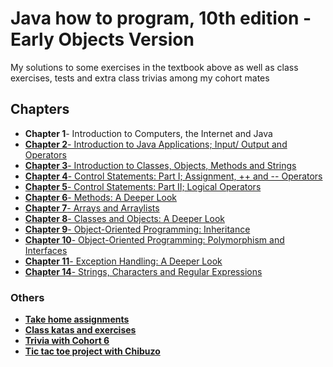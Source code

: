 # Java how to program, 10th edition - Early Objects Version

My solutions to some exercises in the textbook above as well as class exercises, tests and extra class trivias among my cohort mates

## Chapters
- __Chapter 1__- Introduction to Computers, the Internet and Java
- [__Chapter 2__- Introduction to Java Applications; Input/ Output and Operators](https://github.com/oluwadamiloju/java-deitel-exercises/tree/main/src/chapter2)
- [__Chapter 3__- Introduction to Classes, Objects, Methods and Strings](https://github.com/oluwadamiloju/java-deitel-exercises/tree/main/src/chapter3)
- [__Chapter 4__- Control Statements: Part I; Assignment, ++ and -- Operators](https://github.com/oluwadamiloju/java-deitel-exercises/tree/main/src/chapter4)
- [__Chapter 5__- Control Statements: Part II; Logical Operators](https://github.com/oluwadamiloju/java-deitel-exercises/tree/main/src/chapter5)
- [__Chapter 6__- Methods: A Deeper Look](https://github.com/oluwadamiloju/java-deitel-exercises/tree/main/src/chapter6)
- [__Chapter 7__- Arrays and Arraylists](https://github.com/oluwadamiloju/java-deitel-exercises/tree/main/src/chapter7)
- [__Chapter 8__- Classes and Objects: A Deeper Look](https://github.com/oluwadamiloju/java-deitel-exercises/tree/main/src/chapter8)
- [__Chapter 9__- Object-Oriented Programming: Inheritance](https://github.com/oluwadamiloju/java-deitel-exercises/tree/main/src/chapter9)
- [__Chapter 10__- Object-Oriented Programming: Polymorphism and Interfaces](https://github.com/oluwadamiloju/java-deitel-exercises/tree/main/src/chapter10)
- [__Chapter 11__- Exception Handling: A Deeper Look](https://github.com/oluwadamiloju/java-deitel-exercises/tree/main/src/chapter11)
- [__Chapter 14__- Strings, Characters and Regular Expressions](https://github.com/oluwadamiloju/java-deitel-exercises/tree/main/src/chapter14)

### Others
- [__Take home assignments__](https://github.com/oluwadamiloju/java-deitel-exercises/tree/main/src/assignments)
- [__Class katas and exercises__](https://github.com/oluwadamiloju/java-deitel-exercises/tree/main/src/classtests)
- [__Trivia with Cohort 6__](https://github.com/oluwadamiloju/java-deitel-exercises/tree/main/src/extras)
- [__Tic tac toe project with Chibuzo__](https://github.com/oluwadamiloju/java-deitel-exercises/tree/main/src/tictactoe)